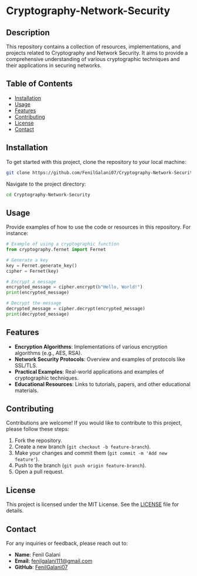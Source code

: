 # Cryptography-Network-Security

## Description

This repository contains a collection of resources, implementations, and projects related to Cryptography and Network Security. It aims to provide a comprehensive understanding of various cryptographic techniques and their applications in securing networks.

## Table of Contents

- [Installation](#installation)
- [Usage](#usage)
- [Features](#features)
- [Contributing](#contributing)
- [License](#license)
- [Contact](#contact)

## Installation

To get started with this project, clone the repository to your local machine:

```bash
git clone https://github.com/FenilGalani07/Cryptography-Network-Security.git
```

Navigate to the project directory:

```bash
cd Cryptography-Network-Security
```

## Usage

Provide examples of how to use the code or resources in this repository. For instance:

```python
# Example of using a cryptographic function
from cryptography.fernet import Fernet

# Generate a key
key = Fernet.generate_key()
cipher = Fernet(key)

# Encrypt a message
encrypted_message = cipher.encrypt(b"Hello, World!")
print(encrypted_message)

# Decrypt the message
decrypted_message = cipher.decrypt(encrypted_message)
print(decrypted_message)
```

## Features

- **Encryption Algorithms**: Implementations of various encryption algorithms (e.g., AES, RSA).
- **Network Security Protocols**: Overview and examples of protocols like SSL/TLS.
- **Practical Examples**: Real-world applications and examples of cryptographic techniques.
- **Educational Resources**: Links to tutorials, papers, and other educational materials.

## Contributing

Contributions are welcome! If you would like to contribute to this project, please follow these steps:

1. Fork the repository.
2. Create a new branch (`git checkout -b feature-branch`).
3. Make your changes and commit them (`git commit -m 'Add new feature'`).
4. Push to the branch (`git push origin feature-branch`).
5. Open a pull request.

## License

This project is licensed under the MIT License. See the [LICENSE](LICENSE) file for details.

## Contact

For any inquiries or feedback, please reach out to:

- **Name**: Fenil Galani
- **Email**: [fenilgalani111@gmail.com](mailto:fenilgalani111@gmail.com)
- **GitHub**: [FenilGalani07](https://github.com/FenilGalani07)

